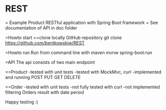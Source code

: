 # REST

= Example Product RESTful application with Spring Boot framework
= See documentation of API in doc folder

=Howto start
==clone locally GitHub repository
git clone https://github.com/bentkowskiw/REST

=Howto run
Run from command line with maven
mvnw spring-boot:run

=API
The api consists of two main endpoint

==Product
  -tested with unit tests
  -tested with MockMvc, curl
  -implemented and running POST PUT GET DELETE
  
  
==Order
   -tested with unit tests
   -not fully tested with curl
   -not implemented filtering Orders result with date period
   
   Happy testing :)
